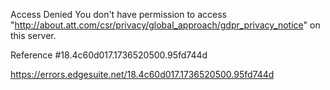 Access Denied
You don't have permission to access "http://about.att.com/csr/privacy/global_approach/gdpr_privacy_notice" on this server.

Reference #18.4c60d017.1736520500.95fd744d

https://errors.edgesuite.net/18.4c60d017.1736520500.95fd744d